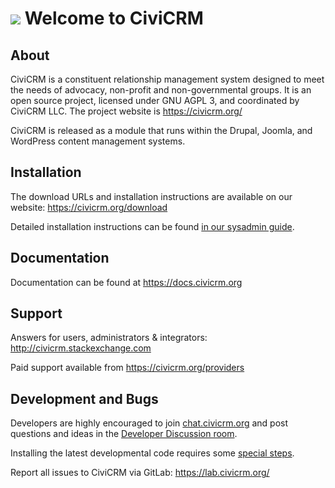 ![](i/logo_lg.png) Welcome to CiviCRM
=====================================


About
-----

CiviCRM is a constituent relationship management system designed to
meet the needs of advocacy, non-profit and non-governmental groups.
It is an open source project, licensed under GNU AGPL 3, and
coordinated by CiviCRM LLC. The project website is https://civicrm.org/

CiviCRM is released as a module that runs within the Drupal, Joomla,
and WordPress content management systems.


Installation
------------

The download URLs and installation instructions are available on our website:
https://civicrm.org/download

Detailed installation instructions can be found [in our sysadmin guide](https://docs.civicrm.org/sysadmin/en/latest/).


Documentation
-------------

Documentation can be found at https://docs.civicrm.org


Support
-------

Answers for users, administrators & integrators:
http://civicrm.stackexchange.com

Paid support available from
https://civicrm.org/providers


Development and Bugs
--------------------

Developers are highly encouraged to join [chat.civicrm.org](https://chat.civicrm.org) and post
questions and ideas in the [Developer Discussion room](https://chat.civicrm.org/civicrm/channels/dev).

Installing the latest developmental code requires some [special steps](https://docs.civicrm.org/dev/en/latest/tools/git/). 

Report all issues to CiviCRM via GitLab:
https://lab.civicrm.org/

